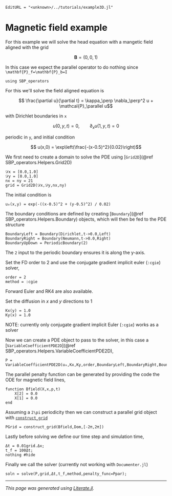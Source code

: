 ```@meta
EditURL = "<unknown>/../tutorials/example3D.jl"
```

# Magnetic field example

For this example we will solve the head equation with a mangetic field aligned with the grid

```math
  \mathbf{B} = (0,0,1)
```
In this case we expect the parallel operator to do nothing since ``\mathbf{P}_f=\mathbf{P}_b=I``

````@example example3D
using SBP_operators
````

For this we'll solve the field aligned equation is
```math
  \frac{\partial u}{\partial t} = \kappa_\perp \nabla_\perp^2 u + \mathcal{P}_\parallel u
```
with Dirichlet boundaries in ``x``
```math
      u(0,y,t) = 0, \qquad \partial_x u(1,y,t) = 0
```
periodic in ``y``, and initial condition
```math
      u(x,0) = \exp\left(\frac{-(x-0.5)^2}{0.02}\right)
```


We first need to create a domain to solve the PDE using [`Grid2D`](@ref SBP_operators.Helpers.Grid2D)

````@example example3D
𝒟x = [0.0,1.0]
𝒟y = [0.0,1.0]
nx = ny = 21
grid = Grid2D(𝒟x,𝒟y,nx,ny)
````

The initial condition is

````@example example3D
u₀(x,y) = exp(-((x-0.5)^2 + (y-0.5)^2) / 0.02)
````

The boundary conditions are defined by creating [`Boundary`](@ref SBP_operators.Helpers.Boundary) objects, which will then be fed to the PDE structure

````@example example3D
BoundaryLeft = Boundary(Dirichlet,t->0.0,Left)
BoundaryRight = Boundary(Neumann,t->0.0,Right)
BoundaryUpDown = PeriodicBoundary(2)
````

The `2` input to the periodic boundary ensures it is along the y-axis.

Set the FD order to 2 and use the conjugate gradient implicit euler (`:cgie`) solver,

````@example example3D
order = 2
method = :cgie
````

Forward Euler and RK4 are also available.

Set the diffusion in $x$ and $y$ directions to 1

````@example example3D
Kx(y) = 1.0
Ky(x) = 1.0
````

NOTE: currently only conjugate gradient implicit Euler (`:cgie`) works as a solver

Now we can create a PDE object to pass to the solver, in this case a [`VariableCoefficientPDE2D`](@ref SBP_operators.Helpers.VariableCoefficientPDE2D),

````@example example3D
P = VariableCoefficientPDE2D(u₀,Kx,Ky,order,BoundaryLeft,BoundaryRight,BoundaryUpDown)
````

The parallel penalty function can be generated by providing the code the ODE for magnetic field lines,

````@example example3D
function Bfield(X,x,p,t)
    X[2] = 0.0
    X[1] = 0.0
end
````

Assuming a ``2\pi`` periodicity then we can construct a parallel grid object with [`construct_grid`](@ref)

````@example example3D
PGrid = construct_grid(Bfield,Dom,[-2π,2π])
````

Lastly before solving we define our time step and simulation time,

````@example example3D
Δt = 0.01grid.Δx;
t_f = 100Δt;
nothing #hide
````

Finally we call the solver (currently not working with `Documenter.jl`)

`soln = solve(P,grid,Δt,t_f,method,penalty_func=Ppar);`

---

*This page was generated using [Literate.jl](https://github.com/fredrikekre/Literate.jl).*

